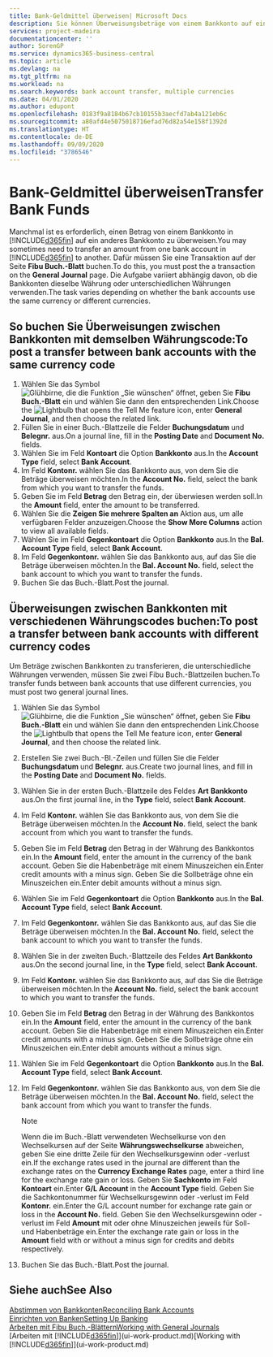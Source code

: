 ```yaml
---
title: Bank-Geldmittel überweisen| Microsoft Docs
description: Sie können Überweisungsbeträge von einem Bankkonto auf ein anders übertragen, einschließlich verschiedene Währungen, indem Sie die Transaktion im Fibu Buch.-Blatt buchen.
services: project-madeira
documentationcenter: ''
author: SorenGP
ms.service: dynamics365-business-central
ms.topic: article
ms.devlang: na
ms.tgt_pltfrm: na
ms.workload: na
ms.search.keywords: bank account transfer, multiple currencies
ms.date: 04/01/2020
ms.author: edupont
ms.openlocfilehash: 0183f9a8184b67cb10155b3aecfd7ab4a121eb6c
ms.sourcegitcommit: a80afd4e5075018716efad76d82a54e158f1392d
ms.translationtype: HT
ms.contentlocale: de-DE
ms.lasthandoff: 09/09/2020
ms.locfileid: "3786546"
---
```

# <a name="transfer-bank-funds"></a><span data-ttu-id="53cfe-103">Bank-Geldmittel überweisen</span><span class="sxs-lookup"><span data-stu-id="53cfe-103">Transfer Bank Funds</span></span>
<span data-ttu-id="53cfe-104">Manchmal ist es erforderlich, einen Betrag von einem Bankkonto in [!INCLUDE[d365fin](includes/d365fin_md.md)] auf ein anderes Bankkonto zu überweisen.</span><span class="sxs-lookup"><span data-stu-id="53cfe-104">You may sometimes need to transfer an amount from one bank account in [!INCLUDE[d365fin](includes/d365fin_md.md)] to another.</span></span> <span data-ttu-id="53cfe-105">Dafür müssen Sie eine Transaktion auf der Seite **Fibu Buch.-Blatt** buchen.</span><span class="sxs-lookup"><span data-stu-id="53cfe-105">To do this, you must post the a transaction on the **General Journal** page.</span></span> <span data-ttu-id="53cfe-106">Die Aufgabe variiert abhängig davon, ob die Bankkonten dieselbe Währung oder unterschiedlichen Währungen verwenden.</span><span class="sxs-lookup"><span data-stu-id="53cfe-106">The task varies depending on whether the bank accounts use the same currency or different currencies.</span></span>

## <a name="to-post-a-transfer-between-bank-accounts-with-the-same-currency-code"></a><span data-ttu-id="53cfe-107">So buchen Sie Überweisungen zwischen Bankkonten mit demselben Währungscode:</span><span class="sxs-lookup"><span data-stu-id="53cfe-107">To post a transfer between bank accounts with the same currency code</span></span>
1. <span data-ttu-id="53cfe-108">Wählen Sie das Symbol ![Glühbirne, die die Funktion „Sie wünschen“ öffnet](media/ui-search/search_small.png "Was möchten Sie tun?"), geben Sie **Fibu Buch.-Blatt** ein und wählen Sie dann den entsprechenden Link.</span><span class="sxs-lookup"><span data-stu-id="53cfe-108">Choose the ![Lightbulb that opens the Tell Me feature](media/ui-search/search_small.png "Tell me what you want to do") icon, enter **General Journal**, and then choose the related link.</span></span>
2. <span data-ttu-id="53cfe-109">Füllen Sie in einer Buch.-Blattzeile die Felder **Buchungsdatum** und **Belegnr.** aus.</span><span class="sxs-lookup"><span data-stu-id="53cfe-109">On a journal line, fill in the **Posting Date** and **Document No.** fields.</span></span>
3. <span data-ttu-id="53cfe-110">Wählen Sie im Feld **Kontoart** die Option **Bankkonto** aus.</span><span class="sxs-lookup"><span data-stu-id="53cfe-110">In the **Account Type** field, select **Bank Account**.</span></span>
4. <span data-ttu-id="53cfe-111">Im Feld **Kontonr.** wählen Sie das Bankkonto aus, von dem Sie die Beträge überweisen möchten.</span><span class="sxs-lookup"><span data-stu-id="53cfe-111">In the **Account No.** field, select the bank from which you want to transfer the funds.</span></span>
5. <span data-ttu-id="53cfe-112">Geben Sie im Feld **Betrag** den Betrag ein, der überwiesen werden soll.</span><span class="sxs-lookup"><span data-stu-id="53cfe-112">In the **Amount** field, enter the amount to be transferred.</span></span>
6. <span data-ttu-id="53cfe-113">Wählen Sie die **Zeigen Sie mehrere Spalten an** Aktion aus, um alle verfügbaren Felder anzuzeigen.</span><span class="sxs-lookup"><span data-stu-id="53cfe-113">Choose the **Show More Columns** action to view all available fields.</span></span>
7. <span data-ttu-id="53cfe-114">Wählen Sie im Feld **Gegenkontoart** die Option **Bankkonto** aus.</span><span class="sxs-lookup"><span data-stu-id="53cfe-114">In the **Bal. Account Type** field, select **Bank Account**.</span></span>
8. <span data-ttu-id="53cfe-115">Im Feld **Gegenkontonr.** wählen Sie das Bankkonto aus, auf das Sie die Beträge überweisen möchten.</span><span class="sxs-lookup"><span data-stu-id="53cfe-115">In the **Bal. Account No.** field, select the bank account to which you want to transfer the funds.</span></span>
9. <span data-ttu-id="53cfe-116">Buchen Sie das Buch.-Blatt.</span><span class="sxs-lookup"><span data-stu-id="53cfe-116">Post the journal.</span></span>

## <a name="to-post-a-transfer-between-bank-accounts-with-different-currency-codes"></a><span data-ttu-id="53cfe-117">Überweisungen zwischen Bankkonten mit verschiedenen Währungscodes buchen:</span><span class="sxs-lookup"><span data-stu-id="53cfe-117">To post a transfer between bank accounts with different currency codes</span></span>
<span data-ttu-id="53cfe-118">Um Beträge zwischen Bankkonten zu transferieren, die unterschiedliche Währungen verwenden, müssen Sie zwei Fibu Buch.-Blattzeilen buchen.</span><span class="sxs-lookup"><span data-stu-id="53cfe-118">To transfer funds between bank accounts that use different currencies, you must post two general journal lines.</span></span>

1. <span data-ttu-id="53cfe-119">Wählen Sie das Symbol ![Glühbirne, die die Funktion „Sie wünschen“ öffnet](media/ui-search/search_small.png "Was möchten Sie tun?"), geben Sie **Fibu Buch.-Blatt** ein und wählen Sie dann den entsprechenden Link.</span><span class="sxs-lookup"><span data-stu-id="53cfe-119">Choose the ![Lightbulb that opens the Tell Me feature](media/ui-search/search_small.png "Tell me what you want to do") icon, enter **General Journal**, and then choose the related link.</span></span>
2. <span data-ttu-id="53cfe-120">Erstellen Sie zwei Buch.-Bl.-Zeilen und füllen Sie die Felder **Buchungsdatum** und **Belegnr.** aus.</span><span class="sxs-lookup"><span data-stu-id="53cfe-120">Create two journal lines, and fill in the **Posting Date** and **Document No.** fields.</span></span>
3. <span data-ttu-id="53cfe-121">Wählen Sie in der ersten Buch.-Blattzeile des Feldes **Art** **Bankkonto** aus.</span><span class="sxs-lookup"><span data-stu-id="53cfe-121">On the first journal line, in the **Type** field, select **Bank Account**.</span></span>
4. <span data-ttu-id="53cfe-122">Im Feld **Kontonr.** wählen Sie das Bankkonto aus, von dem Sie die Beträge überweisen möchten.</span><span class="sxs-lookup"><span data-stu-id="53cfe-122">In the **Account No.** field, select the bank account from which you want to transfer the funds.</span></span>
5. <span data-ttu-id="53cfe-123">Geben Sie im Feld **Betrag** den Betrag in der Währung des Bankkontos ein.</span><span class="sxs-lookup"><span data-stu-id="53cfe-123">In the **Amount** field, enter the amount in the currency of the bank account.</span></span> <span data-ttu-id="53cfe-124">Geben Sie die Habenbeträge mit einem Minuszeichen ein.</span><span class="sxs-lookup"><span data-stu-id="53cfe-124">Enter credit amounts with a minus sign.</span></span> <span data-ttu-id="53cfe-125">Geben Sie die Sollbeträge ohne ein Minuszeichen ein.</span><span class="sxs-lookup"><span data-stu-id="53cfe-125">Enter debit amounts without a minus sign.</span></span>
6. <span data-ttu-id="53cfe-126">Wählen Sie im Feld **Gegenkontoart** die Option **Bankkonto** aus.</span><span class="sxs-lookup"><span data-stu-id="53cfe-126">In the **Bal. Account Type** field, select **Bank Account**.</span></span>
7. <span data-ttu-id="53cfe-127">Im Feld **Gegenkontonr.** wählen Sie das Bankkonto aus, auf das Sie die Beträge überweisen möchten.</span><span class="sxs-lookup"><span data-stu-id="53cfe-127">In the **Bal. Account No.** field, select the bank account to which you want to transfer the funds.</span></span>
8. <span data-ttu-id="53cfe-128">Wählen Sie in der zweiten Buch.-Blattzeile des Feldes **Art** **Bankkonto** aus.</span><span class="sxs-lookup"><span data-stu-id="53cfe-128">On the second journal line, in the **Type** field, select **Bank Account**.</span></span>
9. <span data-ttu-id="53cfe-129">Im Feld **Kontonr.** wählen Sie das Bankkonto aus, auf das Sie die Beträge überweisen möchten.</span><span class="sxs-lookup"><span data-stu-id="53cfe-129">In the **Account No.** field, select the bank account to which you want to transfer the funds.</span></span>
10. <span data-ttu-id="53cfe-130">Geben Sie im Feld **Betrag** den Betrag in der Währung des Bankkontos ein.</span><span class="sxs-lookup"><span data-stu-id="53cfe-130">In the **Amount** field, enter the amount in the currency of the bank account.</span></span> <span data-ttu-id="53cfe-131">Geben Sie die Habenbeträge mit einem Minuszeichen ein.</span><span class="sxs-lookup"><span data-stu-id="53cfe-131">Enter credit amounts with a minus sign.</span></span> <span data-ttu-id="53cfe-132">Geben Sie die Sollbeträge ohne ein Minuszeichen ein.</span><span class="sxs-lookup"><span data-stu-id="53cfe-132">Enter debit amounts without a minus sign.</span></span>
11. <span data-ttu-id="53cfe-133">Wählen Sie im Feld **Gegenkontoart** die Option **Bankkonto** aus.</span><span class="sxs-lookup"><span data-stu-id="53cfe-133">In the **Bal. Account Type** field, select **Bank Account**.</span></span>  
12. <span data-ttu-id="53cfe-134">Im Feld **Gegenkontonr.** wählen Sie das Bankkonto aus, von dem Sie die Beträge überweisen möchten.</span><span class="sxs-lookup"><span data-stu-id="53cfe-134">In the **Bal. Account No.** field, select the bank account from which you want to transfer the funds.</span></span>

    > [!NOTE]  
    > <span data-ttu-id="53cfe-135">Wenn die im Buch.-Blatt verwendeten Wechselkurse von den Wechselkursen auf der Seite **Währungswechselkurse** abweichen, geben Sie eine dritte Zeile für den Wechselkursgewinn oder -verlust ein.</span><span class="sxs-lookup"><span data-stu-id="53cfe-135">If the exchange rates used in the journal are different than the exchange rates on the **Currency Exchange Rates** page, enter a third line for the exchange rate gain or loss.</span></span> <span data-ttu-id="53cfe-136">Geben Sie **Sachkonto** im Feld **Kontoart** ein.</span><span class="sxs-lookup"><span data-stu-id="53cfe-136">Enter **G/L Account** in the **Account Type** field.</span></span> <span data-ttu-id="53cfe-137">Geben Sie die Sachkontonummer für Wechselkursgewinn oder -verlust im Feld **Kontonr.** ein.</span><span class="sxs-lookup"><span data-stu-id="53cfe-137">Enter the G/L account number for exchange rate gain or loss in the **Account No.** field.</span></span> <span data-ttu-id="53cfe-138">Geben Sie den Wechselkursgewinn oder - verlust im Feld **Amount** mit oder ohne Minuszeichen jeweils für Soll- und Habenbeträge ein.</span><span class="sxs-lookup"><span data-stu-id="53cfe-138">Enter the exchange rate gain or loss in the **Amount** field with or without a minus sign for credits and debits respectively.</span></span>
13. <span data-ttu-id="53cfe-139">Buchen Sie das Buch.-Blatt.</span><span class="sxs-lookup"><span data-stu-id="53cfe-139">Post the journal.</span></span>

## <a name="see-also"></a><span data-ttu-id="53cfe-140">Siehe auch</span><span class="sxs-lookup"><span data-stu-id="53cfe-140">See Also</span></span>
[<span data-ttu-id="53cfe-141">Abstimmen von Bankkonten</span><span class="sxs-lookup"><span data-stu-id="53cfe-141">Reconciling Bank Accounts</span></span>](bank-manage-bank-accounts.md)  
[<span data-ttu-id="53cfe-142">Einrichten von Banken</span><span class="sxs-lookup"><span data-stu-id="53cfe-142">Setting Up Banking</span></span>](bank-setup-banking.md)  
[<span data-ttu-id="53cfe-143">Arbeiten mit Fibu Buch.-Blättern</span><span class="sxs-lookup"><span data-stu-id="53cfe-143">Working with General Journals</span></span>](ui-work-general-journals.md)  
<span data-ttu-id="53cfe-144">[Arbeiten mit [!INCLUDE[d365fin](includes/d365fin_md.md)]](ui-work-product.md)</span><span class="sxs-lookup"><span data-stu-id="53cfe-144">[Working with [!INCLUDE[d365fin](includes/d365fin_md.md)]](ui-work-product.md)</span></span>
